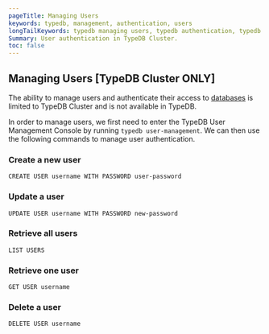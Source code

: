 ```yaml
---
pageTitle: Managing Users
keywords: typedb, management, authentication, users
longTailKeywords: typedb managing users, typedb authentication, typedb users
Summary: User authentication in TypeDB Cluster.
toc: false
---
```


## Managing Users [TypeDB Cluster ONLY]
The ability to manage users and authenticate their access to [databases](../06-management/01-database.md) is limited to TypeDB Cluster and is not available in TypeDB.

In order to manage users, we first need to enter the TypeDB User Management Console by running `typedb user-management`. We can then use the following commands to manage user authentication.

### Create a new user
```
CREATE USER username WITH PASSWORD user-password
```

### Update a user
```
UPDATE USER username WITH PASSWORD new-password
```

### Retrieve all users
```
LIST USERS
```

### Retrieve one user
```
GET USER username
```

### Delete a user
```
DELETE USER username
```
